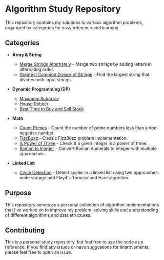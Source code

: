# Algorithm Study Repository

This repository contains my solutions to various algorithm problems, organized by categories for easy reference and learning.

## Categories

- **Array & String**
  - [Merge Strings Alternately](array-string/mergeAlternately.py) - Merge two strings by adding letters in alternating order.
  - [Greatest Common Divisor of Strings](array-string/greatestCommonDevisor.py) - Find the largest string that divides both input strings.

- **Dynamic Programming (DP)**
  - [Maximum Subarray](dp/maxSubArray.py)
  - [House Robber](dp/houseRob.py)
  - [Best Time to Buy and Sell Stock](dp/maxProfit.py)

- **Math**
  - [Count Primes](math/countPrime.py) - Count the number of prime numbers less than a non-negative number.
  - [FizzBuzz](math/fizzbuzz.py) - Classic FizzBuzz problem implementation.
  - [Is Power of Three](math/isPowerOfThree.py) - Check if a given integer is a power of three.
  - [Roman to Integer](math/romanToInteger.py) - Convert Roman numerals to integer with multiple approaches.

- **Linked List**
  - [Cycle Detection](linked-list/cycle.py) - Detect cycles in a linked list using two approaches: node storage and Floyd's Tortoise and Hare algorithm.

## Purpose

This repository serves as a personal collection of algorithm implementations that I've worked on to improve my problem-solving skills and understanding of different algorithms and data structures.

## Contributing

This is a personal study repository, but feel free to use the code as a reference. If you find any issues or have suggestions for improvements, please feel free to open an issue.
